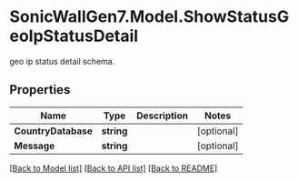 # SonicWallGen7.Model.ShowStatusGeoIpStatusDetail
geo ip status detail schema.

## Properties

Name | Type | Description | Notes
------------ | ------------- | ------------- | -------------
**CountryDatabase** | **string** |  | [optional] 
**Message** | **string** |  | [optional] 

[[Back to Model list]](../README.md#documentation-for-models) [[Back to API list]](../README.md#documentation-for-api-endpoints) [[Back to README]](../README.md)

